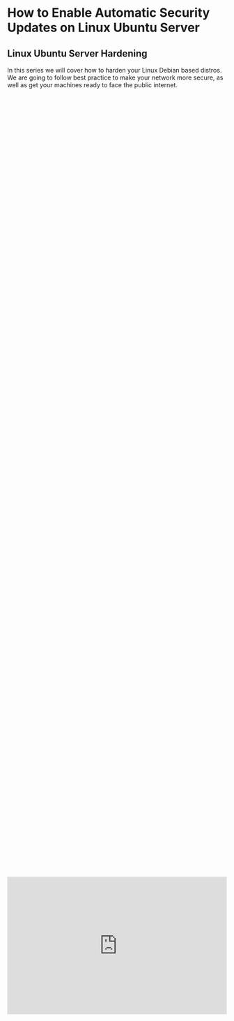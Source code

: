 # How to Enable Automatic Security Updates on Linux Ubuntu Server

## Linux Ubuntu Server Hardening

In this series we will cover how to harden your Linux Debian based distros. We are going to follow best practice to make your network more secure, as well as get your machines ready to face the public internet. 

<div style="display: flex; justify-content: center; align-items: center; height: 100%;">
    <iframe width="560" height="315" src="https://www.youtube.com/embed/sAR1B5bNI-0?si=bSiAEwQy8cL54ToY" frameborder="0" allow="accelerometer; autoplay; clipboard-write; encrypted-media; gyroscope; picture-in-picture" allowfullscreen></iframe>
</div>

## Introduction

We will cover the following topics over the next 6 videos/articles

1.  Enable automatic security updates (live updates, no downtime to services, maintenance).

2.  SSH Key authentication (security).

3.  Enable the firewall (UFW) (security)

4.  Install Fail2Ban (security, protect against brute force attacks)

5.  Remove unnecessary packages (maintenance/security).

6.  Upload Public SSH Keys to Github (this allows you to auto-download your SSH keys during fresh server installs).

## Updating Linux

The first thing we want to do is make sure our system has the latest updates.

```
sudo apt update && sudo apt upgrade -y
```

## 1. Enable Automatic Security Updates

When we have services/software hosted for extremely long periods of time, we need to ensure we have consistent updates, new-found vulnerabilities come out daily, and we want to ensure our systems are as secure as possible.

The first command we want to run ensures that unattended upgrades are installed. You may get a response that it is already installed. We still need to make sure it is set to automatic updates.

```
sudo apt install unattended-upgrades
```

Let’s ensure it is running properly with:

```
systemctl status unattended-upgrades
```

To enable automatic security updates, we will edit the following file:

You should see the following parameters set to “1”:

_APT::Periodic::Update-Package-Lists "1";_

*APT::Periodic::Unattended-Upgrade "1";*

```
sudo nano /etc/apt/apt.conf.d/20auto-upgrades
```

### OPTIONAL

If you would like to dive deeper into automatic updates, you can edit the following file, you will have to do your own research on the options found within that folder which are past the scope of this article:

```
sudo nano /etc/apt/apt.conf.d/50unattended-upgrades
```

## Follow Us on Social Media

[YouTube](https://www.youtube.com/@learntohomelab)

[Discord](https://discord.gg/6MsHSJWZpH)

[Patreon](https://www.patreon.com/c/learntohomelab)

[Reddit](https://www.reddit.com/r/learntohomelab/)

[Rumble](https://rumble.com/c/c-7585051)